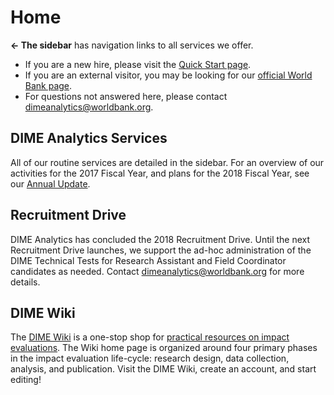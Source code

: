 # Home

__← The sidebar__ has navigation links to all services we offer.

- If you are a new hire, please visit the [Quick Start page](https://worldbank.github.io/dimeanalytics/quick-start/).
- If you are an external visitor, you may be looking for our [official World Bank page](http://www.worldbank.org/en/research/dime/brief/DIME-Analytics).
- For questions not answered here, please contact [dimeanalytics@worldbank.org](mailto:dimeanalytics@worldbank.org).

## DIME Analytics Services

All of our routine services are detailed in the sidebar. For an overview of our activities for the 2017 Fiscal Year, and plans for the 2018 Fiscal Year, see our [Annual Update](https://www.dropbox.com/s/pe6rb83751fa05f/DIME%20Analytics%20Team%20Update.pdf?raw=1).

## Recruitment Drive

DIME Analytics has concluded the 2018 Recruitment Drive. Until the next Recruitment Drive launches, we support the ad-hoc administration of the DIME Technical Tests for Research Assistant and Field Coordinator candidates as needed. Contact [dimeanalytics@worldbank.org](mailto:dimeanalytics@worldbank.org) for more details.

## DIME Wiki

The [DIME Wiki](http://dimewiki.worldbank.org) is a one-stop shop for [practical resources on impact evaluations](http://blogs.worldbank.org/impactevaluations/ie-analytics-introducing-development-impact-evaluation-wiki). The Wiki home page is organized around four primary phases in the impact evaluation life-cycle: research design, data collection, analysis, and publication. Visit the DIME Wiki, create an account, and start editing!
